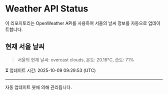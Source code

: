 
# Weather API Status

이 리포지토리는 OpenWeather API를 사용하여 서울의 날씨 정보를 자동으로 업데이트합니다.

## 현재 서울 날씨
> 서울의 현재 날씨: overcast clouds, 온도: 20.16°C, 습도: 71%

⏳ 업데이트 시간: 2025-10-09 09:29:53 (UTC)

---
자동 업데이트 봇에 의해 관리됩니다.
